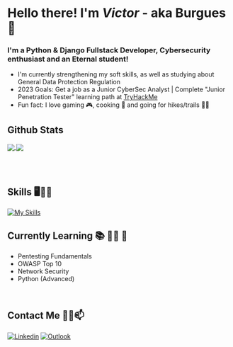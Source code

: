 # Hello there! I'm *Victor* - aka Burgues 👋

### I'm a Python & Django Fullstack Developer, Cybersecurity enthusiast and an Eternal student!
- I'm currently strengthening my soft skills, as well as studying about General Data Protection Regulation
- 2023 Goals: Get a job as a Junior CyberSec Analyst | Complete "Junior Penetration Tester" learning path at [TryHackMe](https://tryhackme.com/paths)
- Fun fact: I love gaming 🎮, cooking 🍚 and going for hikes/trails 🌄🗻

## Github Stats

<a href="https://github.com/burgues0">
<img align="center" src="https://github-readme-stats-burgues0.vercel.app/api?username=burgues0&count_private=true&show_icons=true&hide_title=true&theme=transparent&card_width=490"/>
</a>
<a href="https://github.com/burgues0">
  <img align="center" src="https://github-readme-stats-burgues0.vercel.app/api/top-langs/?username=burgues0&layout=compact&theme=transparent" />
</a>

<br><br>

## Skills 🖥️👨‍💻

[![My Skills](https://skillicons.dev/icons?i=py,java,cpp,linux,bash,html,css,js,django,mysql)](https://skillicons.dev)

## Currently Learning 📚 👨‍🎓 🌱
- Pentesting Fundamentals
- OWASP Top 10
- Network Security
- Python (Advanced)

<br>

## Contact Me 📲📧📫

[![Linkedin](https://img.shields.io/badge/-LinkedIn-blue?style=flat&logo=Linkedin&logoColor=white)](https://www.linkedin.com/in/victor-pinheiro-palmeira-3106481b3/)
[![Outlook](https://img.shields.io/badge/Microsoft_Outlook-0078D4?style=flat&logo=microsoft-outlook&logoColor=white)](mailto:victordpp@outlook.com)
